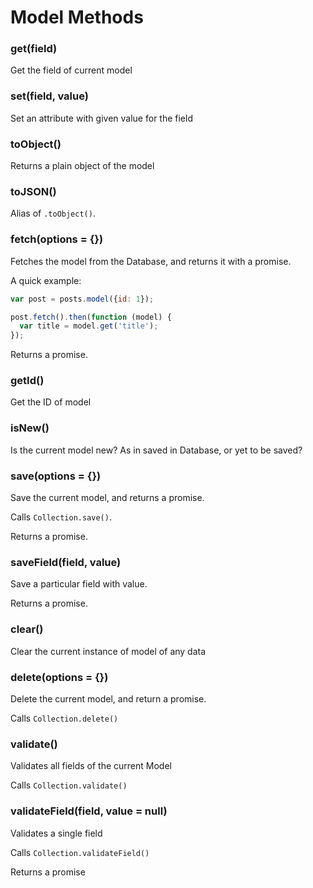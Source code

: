 # Model Methods

### get(field)

Get the field of current model

### set(field, value)

Set an attribute with given value for the field

### toObject()

Returns a plain object of the model

### toJSON()

Alias of `.toObject()`.

### fetch(options = {})

Fetches the model from the Database, and returns it with a promise.

A quick example:

```js
var post = posts.model({id: 1});

post.fetch().then(function (model) {
  var title = model.get('title');
});
```

Returns a promise.

### getId()

Get the ID of model

### isNew()

Is the current model new? As in saved in Database, or yet to be saved?

### save(options = {})

Save the current model, and returns a promise.

Calls `Collection.save()`.

Returns a promise.

### saveField(field, value)

Save a particular field with value.

Returns a promise.

### clear()

Clear the current instance of model of any data

### delete(options = {})

Delete the current model, and return a promise.

Calls `Collection.delete()`

### validate()

Validates all fields of the current Model

Calls `Collection.validate()`

### validateField(field, value = null)

Validates a single field

Calls `Collection.validateField()`

Returns a promise
